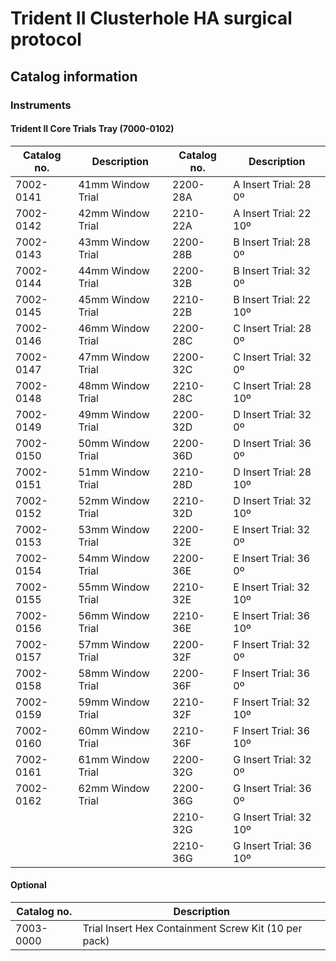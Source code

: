 

# Trident II Clusterhole HA surgical protocol

## Catalog information

### Instruments

#### Trident II Core Trials Tray (7000-0102)

<table>
  <thead>
    <tr>
      <th>Catalog no.</th>
      <th>Description</th>
      <th>Catalog no.</th>
      <th>Description</th>
    </tr>
  </thead>
  <tbody>
    <tr>
      <td>7002-0141</td>
      <td>41mm Window Trial</td>
      <td>2200-28A</td>
      <td>A Insert Trial: 28 0º</td>
    </tr>
    <tr>
      <td>7002-0142</td>
      <td>42mm Window Trial</td>
      <td>2210-22A</td>
      <td>A Insert Trial: 22 10º</td>
    </tr>
    <tr>
      <td>7002-0143</td>
      <td>43mm Window Trial</td>
      <td>2200-28B</td>
      <td>B Insert Trial: 28 0º</td>
    </tr>
    <tr>
      <td>7002-0144</td>
      <td>44mm Window Trial</td>
      <td>2200-32B</td>
      <td>B Insert Trial: 32 0º</td>
    </tr>
    <tr>
      <td>7002-0145</td>
      <td>45mm Window Trial</td>
      <td>2210-22B</td>
      <td>B Insert Trial: 22 10º</td>
    </tr>
    <tr>
      <td>7002-0146</td>
      <td>46mm Window Trial</td>
      <td>2200-28C</td>
      <td>C Insert Trial: 28 0º</td>
    </tr>
    <tr>
      <td>7002-0147</td>
      <td>47mm Window Trial</td>
      <td>2200-32C</td>
      <td>C Insert Trial: 32 0º</td>
    </tr>
    <tr>
      <td>7002-0148</td>
      <td>48mm Window Trial</td>
      <td>2210-28C</td>
      <td>C Insert Trial: 28 10º</td>
    </tr>
    <tr>
      <td>7002-0149</td>
      <td>49mm Window Trial</td>
      <td>2200-32D</td>
      <td>D Insert Trial: 32 0º</td>
    </tr>
    <tr>
      <td>7002-0150</td>
      <td>50mm Window Trial</td>
      <td>2200-36D</td>
      <td>D Insert Trial: 36 0º</td>
    </tr>
    <tr>
      <td>7002-0151</td>
      <td>51mm Window Trial</td>
      <td>2210-28D</td>
      <td>D Insert Trial: 28 10º</td>
    </tr>
    <tr>
      <td>7002-0152</td>
      <td>52mm Window Trial</td>
      <td>2210-32D</td>
      <td>D Insert Trial: 32 10º</td>
    </tr>
    <tr>
      <td>7002-0153</td>
      <td>53mm Window Trial</td>
      <td>2200-32E</td>
      <td>E Insert Trial: 32 0º</td>
    </tr>
    <tr>
      <td>7002-0154</td>
      <td>54mm Window Trial</td>
      <td>2200-36E</td>
      <td>E Insert Trial: 36 0º</td>
    </tr>
    <tr>
      <td>7002-0155</td>
      <td>55mm Window Trial</td>
      <td>2210-32E</td>
      <td>E Insert Trial: 32 10º</td>
    </tr>
    <tr>
      <td>7002-0156</td>
      <td>56mm Window Trial</td>
      <td>2210-36E</td>
      <td>E Insert Trial: 36 10º</td>
    </tr>
    <tr>
      <td>7002-0157</td>
      <td>57mm Window Trial</td>
      <td>2200-32F</td>
      <td>F Insert Trial: 32 0º</td>
    </tr>
    <tr>
      <td>7002-0158</td>
      <td>58mm Window Trial</td>
      <td>2200-36F</td>
      <td>F Insert Trial: 36 0º</td>
    </tr>
    <tr>
      <td>7002-0159</td>
      <td>59mm Window Trial</td>
      <td>2210-32F</td>
      <td>F Insert Trial: 32 10º</td>
    </tr>
    <tr>
      <td>7002-0160</td>
      <td>60mm Window Trial</td>
      <td>2210-36F</td>
      <td>F Insert Trial: 36 10º</td>
    </tr>
    <tr>
      <td>7002-0161</td>
      <td>61mm Window Trial</td>
      <td>2200-32G</td>
      <td>G Insert Trial: 32 0º</td>
    </tr>
    <tr>
      <td>7002-0162</td>
      <td>62mm Window Trial</td>
      <td>2200-36G</td>
      <td>G Insert Trial: 36 0º</td>
    </tr>
    <tr>
      <td></td>
      <td></td>
      <td>2210-32G</td>
      <td>G Insert Trial: 32 10º</td>
    </tr>
    <tr>
      <td></td>
      <td></td>
      <td>2210-36G</td>
      <td>G Insert Trial: 36 10º</td>
    </tr>
  </tbody>
</table>

#### Optional

<table>
  <thead>
    <tr>
      <th>Catalog no.</th>
      <th>Description</th>
    </tr>
  </thead>
  <tbody>
    <tr>
      <td>7003-0000</td>
      <td>Trial Insert Hex Containment Screw Kit (10 per pack)</td>
    </tr>
  </tbody>
</table>